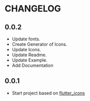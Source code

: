 # CHANGELOG

## 0.0.2

* Update fonts.
* Create Generator of Icons.
* Update Icons.
* Update Readme.
* Update Example.
* Add Documentation

## 0.0.1

* Start project based on [flutter_icons](https://github.com/flutter-studio/flutter-icons.git)
